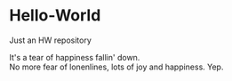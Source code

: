 # Hello-World
Just an HW repository

It's a tear of happiness fallin' down.  
No more fear of lonenlines, lots of joy and happiness.
Yep.
